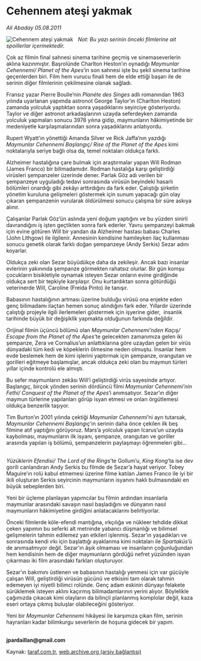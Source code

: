 # Cehennem ateşi yakmak

*Ali Abaday 05.08.2011*

<div class="yazi"><img align="left" alt="Cehennem ateşi yakmak" border="0" src="http://www.taraf.com.tr/fotoraflar/makaleler/cehennem-atesi-yakmak_2048_orijinal.jpg" style="border-right-width:10px; border-color:#FFFFFF"/><p><i>Not: Bu yazı serinin önceki filmlerine ait spoillerlar içermektedir.</i></p>
<p>Çok az filmin final sahnesi sinema tarihine geçmiş ve sinemaseverlerin aklına kazınmıştır. Başrolünde Charlton Heston’ın oynadığı <i>Maymunlar Cehennemi/ Planet of the Apes</i>’in son sahnesi işte bu şekil sinema tarihine geçenlerden biri. Film hem vurucu finali hem de elde ettiği başarı ile de serinin diğer filmlerinin çekilmesine olanak sağladı.</p>
<p>Fransız yazar Pierre Boulle’nin <i>Planéte des Singes</i> adlı romanından 1963 yılında uyarlanan yapımda astronot George Taylor’ın (Charlton Heston) zamanda yolculuk yaptıktan sonra yaşadıklarını seyirciye gösteriyordu. Taylor ve diğer astronot arkadaşlarının uzayda seferdeyken zamanda yolculuk yapmaları sonucu 3978 yılına gidip, maymunların hâkimiyetinde bir medeniyetle karşılaşmalarından sonra yaşadıklarını anlatıyordu.</p>
<p>Rupert Wyatt’ın yönettiği Amanda Silver ve Rick Jaffa’nın yazdığı <i>Maymunlar Cehennemi Başlangıç/ Rise of</i> <i>the Planet of the Apes</i> kimi noktalarıyla seriye bağlı olsa da, temel noktaları oldukça farklı.</p>
<p>Alzheimer hastalığına çare bulmak için araştırmalar yapan Will Rodman (James Franco) bir bilimadamıdır. Rodman hastalığa karşı geliştirdiği virüsleri şempanzeler üzerinde dener. Parlak Göz adı verilen bir şempanzeye uyguladığı tedavi sonrasında virüsün beyindeki hasarlı bölümleri onardığı gibi zekâyı arttırdığını da fark eder. Çalıştığı şirketin yönetim kuruluna gelişmeleri göstermek için sunum yapacağı gün olay çıkaran şempanzenin vurularak öldürülmesi sonucu çalışma bir süre askıya alınır.</p>
<p>Çalışanlar Parlak Göz’ün aslında yeni doğum yaptığını ve bu yüzden sinirli <br/>davrandığını iş işten geçtikten sonra fark ederler. Yavru şempanzeyi bakmak için evine götüren Will bir yandan da Alzheimer hastası babası Charles (John Lithgow) ile ilgilenir. Annesinin kendisine hamileyken ilaç kullanması sonucu genetik olarak farklı doğan şempanzeye (Andy Serkis) Sezar adını koyarlar.</p>
<p>Oldukça zeki olan Sezar büyüdükçe daha da zekileşir. Ancak bazı insanlar evlerinin yakınında şempanze görmekten rahatsız olurlar. Bir gün komşu çocukların bisikletiyle oynamak isteyen Sezar onların evine girdiğinde oldukça sert bir tepkiyle karşılaşır. Onu kurtardıktan sonra götürdüğü veterinerde Will, Caroline (Freida Pinto) ile tanışır. </p>
<p>Babasının hastalığının artması üzerine bulduğu virüsü ona enjekte eden genç bilimadamı ilaçtan hemen sonuç alındığını fark eder. Yıllardır üzerinde çalıştığı projeyle ilgili ilerlemeleri göstermek için işyerine gider,  insanlık tarihinde büyük bir değişiklik yapmakta olduğunun farkında değildir.</p>
<p>Orijinal filmin üçüncü bölümü olan <i>Maymunlar Cehennemi’nden Kaçış/ Escape from the Planet of the Apes</i>’te gelecekten zamanımıza gelen iki şempanze, Zera ve Cornalius’un anlattıklarına göre uzaydan gelen bir virüs dünyadaki tüm kedi ve köpeklerin ölmesine neden olmuştu. İnsanlar hem evde beslemek hem de kimi işlerini yaptırmak için şempanze, orangutan ve gorilleri eğitmeye başlamışlar, ancak oldukça zeki olan bu maymun türleri yıllar içinde kontrolü ele almıştı.</p>
<p>Bu sefer maymunların zekâsı Will’i geliştirdiği virüs sayesinde artıyor. Başlangıç, birçok yönden serinin dördüncü filmi <i>Maymunlar Cehennemi’nin Fethi/ Conquest of the Planet of the Apes</i>’i anımsatıyor. Sezar’ın diğer maymun türlerine yapılanları görüp isyan etmesi ve onları örgütlemesi oldukça benzerlik taşıyor.</p>
<p>Tim Burton’ın 2001 yılında çektiği <i>Maymunlar Cehennemi</i>’ni ayrı tutarsak, <i>Maymunlar Cehennemi Başlangıç</i>’ın serinin daha önce çekilen ilk beş filmine atıf yaptığını görüyoruz. Mars’a yolculuk yapan Icarus’un uzayda kaybolması, maymunların ilk isyanı, şempanze, orangutan ve goriller arasında yapılan iş bölümü, şempanzelerin paylaşmayı öğrenmeleri gibi...</p>
<p><i><br/>Yüzüklerin Efendisi/ The Lord of the Rings</i>’te Gollum’u, <i>King Kong</i>’ta ise dev gorili canlandıran Andy Serkis bu filmde de Sezar’a hayat veriyor. Tobey Maguire’ın rolü kabul etmemesi üzerine filme katılan James Franco ile iyi bir ikili oluşturan Serkis seyircinin maymunların isyanını haklı bulmasındaki en büyük sebeplerden biri.</p>
<p>Yeni bir üçleme planlayan yapımcılar bu filmin ardından insanlarla maymunlar arasındaki savaşın nasıl başladığını ve dünyanın nasıl maymunların hâkimiyetine girdiğini anlatacaklarını belirtiyorlar.</p>
<p>Önceki filmlerde köle-efendi mantığına, ırkçılığa ve nükleer tehdide dikkat çeken yapımın bu seferki alt metninde yabancı düşmanlığı ve bilimsel gelişmelerin tahmin edilemez yan etkileri işlenmiş. Sezar’ın yaşadıkları ve sonrasında kendi ırkı için başlattığı ayaklanma kimi noktaları ile <i>Spartaküs</i>’ü de anımsatmıyor değil. Sezar’ın âşık olmaması ve insanların çoğunluğundan hem kendisinin hem de diğer maymunların gördüğü nefret yüzünden isyan çıkarması iki film arasındaki farkları oluşturuyor.</p>
<p>Sezar’ın bakımını üstlenen ve babasının hastalığı yenmesi için var gücüyle çalışan Will, geliştirdiği virüsün gücünü ve etkisini tam olarak tahmin edemeyen iyi niyetli bilimci rolünde. Genç adam eskinin dünyayı felakete sürüklemek isteyen aklını kaçırmış bilimadamlarının yerini alıyor. Böylelikle çağımızda çıkacak kimi olayların da bilinçli planlanmış komplolar değil, kaza eseri ortaya çıkmış buluşlar olabileceğini gösteriyor. </p>
<p>Yeni bir <i>Maymunlar Cehennemi</i> hikâyesi ile karşımıza çıkan film, serinin hayranları kadar bilimkurgu severlerin de hoşuna gidecek bir yapım.</p>
<p><b><br/>jpardaillan@gmail.com</b></p>
</div>

Kaynak: [taraf.com.tr](http://www.taraf.com.tr/ali-abaday/makale-cehennem-atesi-yakmak.htm), [web.archive.org (arşiv bağlantısı)](http://web.archive.org/web/20130623033705/http://www.taraf.com.tr/ali-abaday/makale-cehennem-atesi-yakmak.htm)
